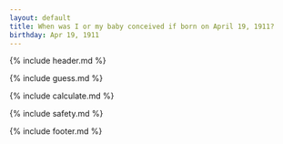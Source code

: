 ```yaml
---
layout: default
title: When was I or my baby conceived if born on April 19, 1911?
birthday: Apr 19, 1911
---
```


{% include header.md %}

{% include guess.md %}

{% include calculate.md %}

{% include safety.md %}

{% include footer.md %}



